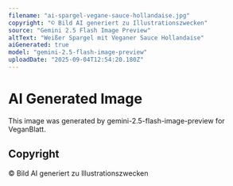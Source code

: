 ```yaml
---
filename: "ai-spargel-vegane-sauce-hollandaise.jpg"
copyright: "© Bild AI generiert zu Illustrationszwecken"
source: "Gemini 2.5 Flash Image Preview"
altText: "Weißer Spargel mit Veganer Sauce Hollandaise"
aiGenerated: true
model: "gemini-2.5-flash-image-preview"
uploadDate: "2025-09-04T12:54:20.180Z"
---
```


# AI Generated Image

This image was generated by gemini-2.5-flash-image-preview for VeganBlatt.

## Copyright
© Bild AI generiert zu Illustrationszwecken
